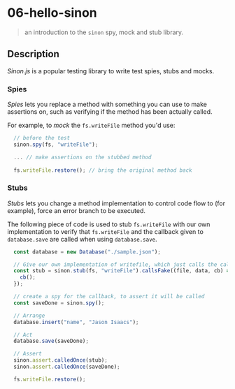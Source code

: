 # 06-hello-sinon
> an introduction to the `sinon` spy, mock and stub library.

## Description
*Sinon.js* is a popular testing library to write test spies, stubs and mocks.

### Spies
*Spies* lets you replace a method with something you can use to make assertions on, such as verifying if the method has been actually called.

For example, to *mock* the `fs.writeFile` method you'd use:
```javascript
  // before the test
  sinon.spy(fs, "writeFile");

  ... // make assertions on the stubbed method
  
  fs.writeFile.restore(); // bring the original method back
```

### Stubs
*Stubs* lets you change a method implementation to control code flow to (for example), force an error branch to be executed.

The following piece of code is used to stub `fs.writeFile` with our own implementation to verify that `fs.writeFile` and the callback given to `database.save` are called when using `database.save`.
```javascript
  const database = new Database("./sample.json");

  // Give our own implementation of writefile, which just calls the callback
  const stub = sinon.stub(fs, "writeFile").callsFake((file, data, cb) => {
    cb();
  });

  // create a spy for the callback, to assert it will be called
  const saveDone = sinon.spy();

  // Arrange
  database.insert("name", "Jason Isaacs");

  // Act
  database.save(saveDone);

  // Assert
  sinon.assert.calledOnce(stub);
  sinon.assert.calledOnce(saveDone);

  fs.writeFile.restore();
```